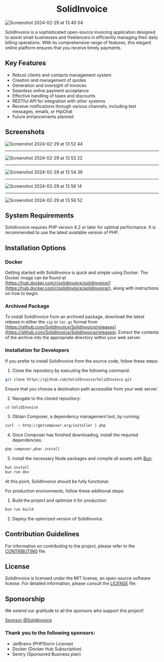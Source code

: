 <h1 align="center">SolidInvoice</h1>

![Screenshot 2024-02-29 at 13 40 04](https://github.com/SolidInvoice/SolidInvoice/assets/144858/6f45c11d-d73e-423e-be4a-30cdf2fe819d)

SolidInvoice is a sophisticated open-source invoicing application designed to assist small businesses and freelancers in efficiently managing their daily billing operations. With its comprehensive range of features, this elegant online platform ensures that you receive timely payments.

## Key Features

- Robust clients and contacts management system
- Creation and management of quotes
- Generation and oversight of invoices
- Seamless online payment acceptance
- Effective handling of taxes and discounts
- RESTful API for integration with other systems
- Receive notifications through various channels, including text messages, emails, or HipChat
- Future enhancements planned

## Screenshots

![Screenshot 2024-02-29 at 13 52 44](https://github.com/SolidInvoice/SolidInvoice/assets/144858/efdb4dc1-5b5f-4fa6-a90e-bd6d1bac186a)

<hr />

![Screenshot 2024-02-29 at 13 53 22](https://github.com/SolidInvoice/SolidInvoice/assets/144858/b89c1239-2455-48ef-9ee0-47b78cf69483)

<hr />

![Screenshot 2024-02-29 at 13 54 36](https://github.com/SolidInvoice/SolidInvoice/assets/144858/a04e2aad-ee98-4615-9096-e16d647534f5)

<hr />

![Screenshot 2024-02-29 at 13 56 14](https://github.com/SolidInvoice/SolidInvoice/assets/144858/bbd16da6-61ed-4b20-8a12-f78b1a20c39f)

<hr />

![Screenshot 2024-02-29 at 13 56 52](https://github.com/SolidInvoice/SolidInvoice/assets/144858/fcc7e26e-6c58-4706-9891-1b00df371873)


## System Requirements

SolidInvoice requires PHP version 8.2 or later for optimal performance. It is recommended to use the latest available version of PHP.

## Installation Options

### Docker

Getting started with SolidInvoice is quick and simple using Docker. The Docker image can be found at [https://hub.docker.com/r/solidinvoice/solidinvoice/](https://hub.docker.com/r/solidinvoice/solidinvoice/), along with instructions on how to begin.

### Archived Package

To install SolidInvoice from an archived package, download the latest release in either the `zip` or `tar.gz` format from [https://github.com/SolidInvoice/SolidInvoice/releases](https://github.com/SolidInvoice/SolidInvoice/releases). Extract the contents of the archive into the appropriate directory within your web server.

### Installation for Developers

If you prefer to install SolidInvoice from the source code, follow these steps:

1. Clone the repository by executing the following command:
```bash
git clone https://github.com/SolidInvoice/SolidInvoice.git
```
Ensure that you choose a destination path accessible from your web server.

2. Navigate to the cloned repository:
```bash
cd SolidInvoice
```

3. Obtain Composer, a dependency management tool, by running:
```bash
curl -s http://getcomposer.org/installer | php
```

4. Once Composer has finished downloading, install the required dependencies:
```bash
php composer.phar install
```

5. Install the necessary Node packages and compile all assets with [Bun](https://bun.sh):
```bash
bun install
bun run dev
```

At this point, SolidInvoice should be fully functional.

For production environments, follow these additional steps:

1. Build the project and optimize it for production:
```bash
bun run build
```

2. Deploy the optimized version of SolidInvoice.

## Contribution Guidelines

For information on contributing to the project, please refer to the [CONTRIBUTING](CONTRIBUTING.md) file.

## License

SolidInvoice is licensed under the MIT license, an open-source software license. For detailed information, please consult the [LICENSE](LICENSE) file.

## Sponsorship

We extend our gratitude to all the sponsors who support this project!

<a class="btn" aria-label="Sponsor @SolidInvoice" href="https://github.com/sponsors/SolidInvoice?o=esc">
    <span>Sponsor @SolidInvoice</span>
</a>

### Thank you to the following sponsors:

* JetBrains (PHPStorm License)
* Docker (Docker Hub Subscription)
* Sentry (Sponsored Business plan)

[1]: http://getcomposer.org
